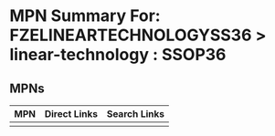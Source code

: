 



# MPN Summary For: FZELINEARTECHNOLOGYSS36 > linear-technology : SSOP36

## MPNs
  

|MPN|Direct Links|Search Links|
| :--- | :--- | :--- |
||||
